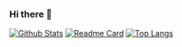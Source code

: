 ### Hi there 👋

[![Github Stats](https://github-readme-stats.vercel.app/api?username=xviefvs&count_private=true&theme=react&count_private=true&show_icons=true&include_all_commits=true)](https://github.com/xviefvs)
[![Readme Card](https://github-readme-stats.vercel.app/api/pin/?username=xviefvs&repo=enma&theme=react&show_owner=true)](https://github.com/xviefvs/enma)
[![Top Langs](https://github-readme-stats.vercel.app/api/top-langs/?username=xviefvs&layout=compact&theme=react)](https://github.com/xviefvs/xviefvs)

<!--
**xviefvs/xviefvs** is a ✨ _special_ ✨ repository because its `README.md` (this file) appears on your GitHub profile.

Here are some ideas to get you started:

- 🔭 I’m currently working on ...
- 🌱 I’m currently learning ...
- 👯 I’m looking to collaborate on ...
- 🤔 I’m looking for help with ...
- 💬 Ask me about ...
- 📫 How to reach me: ...
- 😄 Pronouns: ...
- ⚡ Fun fact: ...
-->
